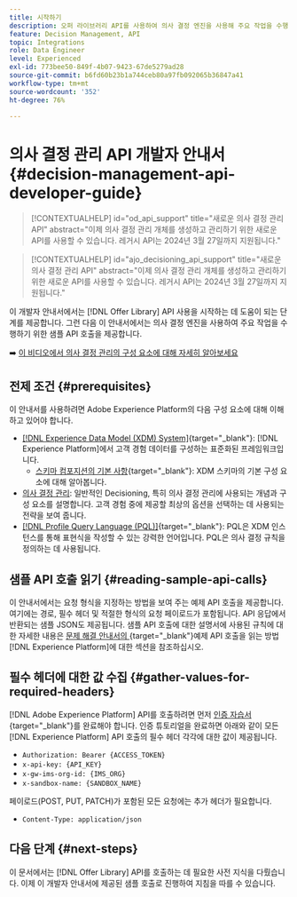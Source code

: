 ```yaml
---
title: 시작하기
description: 오퍼 라이브러리 API를 사용하여 의사 결정 엔진을 사용해 주요 작업을 수행하는 방법을 알아봅니다.
feature: Decision Management, API
topic: Integrations
role: Data Engineer
level: Experienced
exl-id: 773bee50-849f-4b07-9423-67de5279ad28
source-git-commit: b6fd60b23b1a744ceb80a97fb092065b36847a41
workflow-type: tm+mt
source-wordcount: '352'
ht-degree: 76%

---
```


# 의사 결정 관리 API 개발자 안내서 {#decision-management-api-developer-guide}

>[!CONTEXTUALHELP]
>id="od_api_support"
>title="새로운 의사 결정 관리 API"
>abstract="이제 의사 결정 관리 개체를 생성하고 관리하기 위한 새로운 API를 사용할 수 있습니다. 레거시 API는 2024년 3월 27일까지 지원됩니다."

>[!CONTEXTUALHELP]
>id="ajo_decisioning_api_support"
>title="새로운 의사 결정 관리 API"
>abstract="이제 의사 결정 관리 개체를 생성하고 관리하기 위한 새로운 API를 사용할 수 있습니다. 레거시 API는 2024년 3월 27일까지 지원됩니다."

이 개발자 안내서에서는 [!DNL Offer Library] API 사용을 시작하는 데 도움이 되는 단계를 제공합니다. 그런 다음 이 안내서에서는 의사 결정 엔진을 사용하여 주요 작업을 수행하기 위한 샘플 API 호출을 제공합니다.

➡️ [이 비디오에서 의사 결정 관리의 구성 요소에 대해 자세히 알아보세요](#video)

## 전제 조건 {#prerequisites}

이 안내서를 사용하려면 Adobe Experience Platform의 다음 구성 요소에 대해 이해하고 있어야 합니다.

* [[!DNL Experience Data Model (XDM) System]](https://experienceleague.adobe.com/docs/experience-platform/xdm/home.html?lang=ko-KR){target="_blank"}: [!DNL Experience Platform]에서 고객 경험 데이터를 구성하는 표준화된 프레임워크입니다.
   * [스키마 컴포지션의 기본 사항](https://experienceleague.adobe.com/docs/experience-platform/xdm/schema/composition.html?lang=ko-KR){target="_blank"}: XDM 스키마의 기본 구성 요소에 대해 알아봅니다.
* [의사 결정 관리](../../../using/offers/get-started/starting-offer-decisioning.md): 일반적인 Decisioning, 특히 의사 결정 관리에 사용되는 개념과 구성 요소를 설명합니다. 고객 경험 중에 제공할 최상의 옵션을 선택하는 데 사용되는 전략을 보여 줍니다.
* [[!DNL Profile Query Language (PQL)]](https://experienceleague.adobe.com/docs/experience-platform/segmentation/pql/overview.html?lang=ko){target="_blank"}: PQL은 XDM 인스턴스를 통해 표현식을 작성할 수 있는 강력한 언어입니다. PQL은 의사 결정 규칙을 정의하는 데 사용됩니다.

## 샘플 API 호출 읽기 {#reading-sample-api-calls}

이 안내서에서는 요청 형식을 지정하는 방법을 보여 주는 예제 API 호출을 제공합니다. 여기에는 경로, 필수 헤더 및 적절한 형식의 요청 페이로드가 포함됩니다. API 응답에서 반환되는 샘플 JSON도 제공됩니다. 샘플 API 호출에 대한 설명서에 사용된 규칙에 대한 자세한 내용은 [ 문제 해결 안내서의 ](https://experienceleague.adobe.com/docs/experience-platform/landing/troubleshooting.html?lang=ko#how-do-i-format-an-api-request){target="_blank"}예제 API 호출을 읽는 방법[!DNL Experience Platform]에 대한 섹션을 참조하십시오.

## 필수 헤더에 대한 값 수집 {#gather-values-for-required-headers}

[!DNL Adobe Experience Platform] API를 호출하려면 먼저 [인증 자습서](https://experienceleague.adobe.com/docs/experience-platform/landing/platform-apis/api-authentication.html?lang=ko){target="_blank"}를 완료해야 합니다. 인증 튜토리얼을 완료하면 아래와 같이 모든 [!DNL Experience Platform] API 호출의 필수 헤더 각각에 대한 값이 제공됩니다.

* `Authorization: Bearer {ACCESS_TOKEN}`
* `x-api-key: {API_KEY}`
* `x-gw-ims-org-id: {IMS_ORG}`
* `x-sandbox-name: {SANDBOX_NAME}`

페이로드(POST, PUT, PATCH)가 포함된 모든 요청에는 추가 헤더가 필요합니다.

* `Content-Type: application/json`

## 다음 단계 {#next-steps}

이 문서에서는 [!DNL Offer Library] API를 호출하는 데 필요한 사전 지식을 다뤘습니다. 이제 이 개발자 안내서에 제공된 샘플 호출로 진행하여 지침을 따를 수 있습니다.
<!--
>[!NOTE]
>
> The In-app messaging channel in Adobe Journey Optimizer uses decision management objects. If your organization uses the in-app messaging channel, then API list requests for objects will include objects created by the in-app messaging service and can be ignored for decision management use cases. Objects created for in-app messages will have `createdBy = "Mobile_Sheliak"`.
-->

<!-- ## How-to video {#video}

The following video is intended to support your understanding of the components of Decision Management.

>[!VIDEO](https://video.tv.adobe.com/v/342832?quality=12&captions=kor) -->

